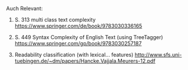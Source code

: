Auch Relevant:

1. S. 313 multi class text complexity
https://www.springer.com/de/book/9783030336165

2. S. 449 Syntax Complexity of English Text (using TreeTagger)
https://www.springer.com/gp/book/9783030257187

3. Readability classification (with lexical... features)
http://www.sfs.uni-tuebingen.de/~dm/papers/Hancke.Vajjala.Meurers-12.pdf
